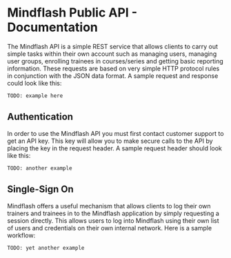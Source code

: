 Mindflash Public API - Documentation
==============

The Mindflash API is a simple REST service that allows clients to carry out simple tasks within their own account
such as managing users, managing user groups, enrolling trainees in courses/series and getting basic reporting
information. These requests are based on very simple HTTP protocol rules in conjunction with the JSON data format.
A sample request and response could look like this:

	TODO: example here

Authentication
--------------
In order to use the Mindflash API you must first contact customer support to get an API key. This key will allow
you to make secure calls to the API by placing the key in the request header. A sample request header should look
like this:

	TODO: another example

Single-Sign On
--------------
Mindflash offers a useful mechanism that allows clients to log their own trainers and trainees in to the Mindflash
application by simply requesting a session directly. This allows users to log into Mindflash using their own list of
users and credentials on their own internal network. Here is a sample workflow:

	TODO: yet another example

